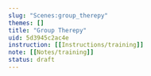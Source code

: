 ```yaml
---
slug: "Scenes:group_therepy"
themes: []
title: "Group Therepy"
uid: 5d3945c2ac4e
instruction: [[Instructions/training]]
note: [[Notes/training]]
status: draft
---
```

